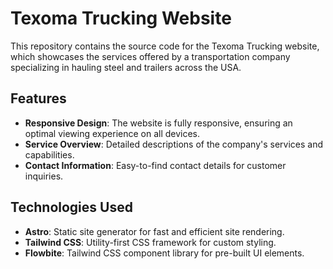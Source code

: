 # Texoma Trucking Website

This repository contains the source code for the Texoma Trucking website, which showcases the services offered by a transportation company specializing in hauling steel and trailers across the USA.

## Features

- **Responsive Design**: The website is fully responsive, ensuring an optimal viewing experience on all devices.
- **Service Overview**: Detailed descriptions of the company's services and capabilities.
- **Contact Information**: Easy-to-find contact details for customer inquiries.

## Technologies Used

- **Astro**: Static site generator for fast and efficient site rendering.
- **Tailwind CSS**: Utility-first CSS framework for custom styling.
- **Flowbite**: Tailwind CSS component library for pre-built UI elements.


